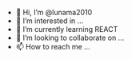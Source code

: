 - 👋 Hi, I’m @lunama2010
- 👀 I’m interested in ...
- 🌱 I’m currently learning REACT
- 💞️ I’m looking to collaborate on ...
- 📫 How to reach me ...

<!---
lunama2010/lunama2010 is a ✨ special ✨ repository because its `README.md` (this file) appears on your GitHub profile.
You can click the Preview link to take a look at your changes.
--->
